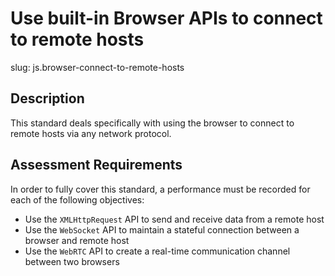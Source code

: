
# Use built-in Browser APIs to connect to remote hosts

slug: js.browser-connect-to-remote-hosts

## Description
This standard deals specifically with using the browser to connect to remote hosts via any network protocol.

## Assessment Requirements
In order to fully cover this standard, a performance must be recorded for each of the following objectives:

- Use the `XMLHttpRequest` API to send and receive data from a remote host
- Use the `WebSocket` API to maintain a stateful connection between a browser and remote host
- Use the `WebRTC` API to create a real-time communication channel between two browsers
